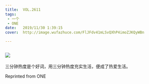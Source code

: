 ```yaml
---
title:	VOL.2611
tags:
 - 一个
 - ONE
date:	2019/11/30 1:39:15
cover:	http://image.wufazhuce.com/FlJFdv41mLSvQXhP4imoZJKQyWBn

---
```

![](http://image.wufazhuce.com/FlJFdv41mLSvQXhP4imoZJKQyWBn)
---

三分钟热度是个好词，用三分钟热度充实生活，便成了热爱生活。
 
Reprinted from ONE
